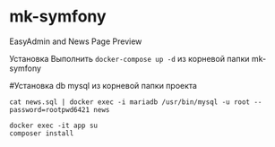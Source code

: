 # mk-symfony
EasyAdmin and News Page Preview

Установка
Выполнить ```docker-compose up -d``` из корневой папки mk-symfony

#Установка db mysql из корневой папки проекта
```
cat news.sql | docker exec -i mariadb /usr/bin/mysql -u root --password=rootpwd6421 news
```
```
docker exec -it app su
composer install
```
